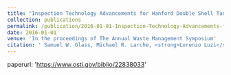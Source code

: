 ```yaml
---
title: "Inspection Technology Advancements for Hanford Double Shell Tank Integrity Verification--16150"
collection: publications
permalink: /publication/2016-01-01-Inspection-Technology-Advancements-for-Hanford-Double-Shell-Tank-Integrity-Verification-16150
date: 2016-01-01
venue: 'In the proceedings of The Annual Waste Management Symposium'
citation: ' Samuel W. Glass, Michael R. Larche, <strong>Lorenzo Luzi</strong>, Morris S. Good, Kevin K. Anderson, DA Vasquez, Kayle D. Boomer, and Jim L. Castleberry. <a href="https://www.osti.gov/biblio/22838033">Inspection Technology Advancements for Hanford Double Shell Tank Integrity Verification--16150</a>. In the proceedings of The Annual Waste Management Symposium, 2016.'
---
```

paperurl: 'https://www.osti.gov/biblio/22838033'